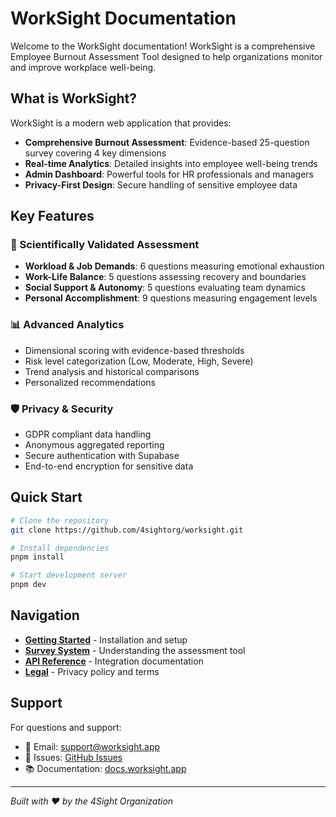 # WorkSight Documentation

Welcome to the WorkSight documentation! WorkSight is a comprehensive Employee
Burnout Assessment Tool designed to help organizations monitor and improve
workplace well-being.

## What is WorkSight?

WorkSight is a modern web application that provides:

- **Comprehensive Burnout Assessment**: Evidence-based 25-question survey
  covering 4 key dimensions
- **Real-time Analytics**: Detailed insights into employee well-being trends
- **Admin Dashboard**: Powerful tools for HR professionals and managers
- **Privacy-First Design**: Secure handling of sensitive employee data

## Key Features

### 🎯 Scientifically Validated Assessment

- **Workload & Job Demands**: 6 questions measuring emotional exhaustion
- **Work-Life Balance**: 5 questions assessing recovery and boundaries
- **Social Support & Autonomy**: 5 questions evaluating team dynamics
- **Personal Accomplishment**: 9 questions measuring engagement levels

### 📊 Advanced Analytics

- Dimensional scoring with evidence-based thresholds
- Risk level categorization (Low, Moderate, High, Severe)
- Trend analysis and historical comparisons
- Personalized recommendations

### 🛡️ Privacy & Security

- GDPR compliant data handling
- Anonymous aggregated reporting
- Secure authentication with Supabase
- End-to-end encryption for sensitive data

## Quick Start

```bash
# Clone the repository
git clone https://github.com/4sightorg/worksight.git

# Install dependencies
pnpm install

# Start development server
pnpm dev
```

## Navigation

- **[Getting Started](/guide/getting-started)** - Installation and setup
- **[Survey System](/guide/survey-system)** - Understanding the assessment tool
- **[API Reference](/api/overview)** - Integration documentation
- **[Legal](/legal/privacy-policy)** - Privacy policy and terms

## Support

For questions and support:

- 📧 Email: <support@worksight.app>
- 🐛 Issues: [GitHub Issues](https://github.com/4sightorg/worksight/issues)
- 📚 Documentation: [docs.worksight.app](https://docs.worksight.app)

---

_Built with ❤️ by the 4Sight Organization_
